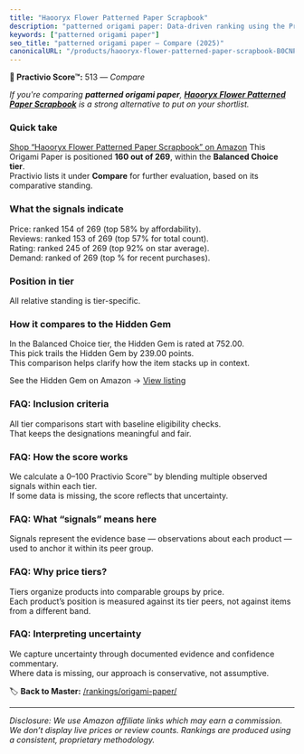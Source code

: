 ```yaml
---
title: "Haooryx Flower Patterned Paper Scrapbook"
description: "patterned origami paper: Data-driven ranking using the Practivio Score™. Positioned by quality, value, demand, findability, momentum."
keywords: ["patterned origami paper"]
seo_title: "patterned origami paper — Compare (2025)"
canonicalURL: "/products/haooryx-flower-patterned-paper-scrapbook-B0CNPHMR4Z/"
---
```


**🛒 Practivio Score™:** 513 — _Compare_


*If you're comparing **patterned origami paper**, **[Haooryx Flower Patterned Paper Scrapbook](https://www.amazon.com/dp/B0CNPHMR4Z?tag=practivio-20)** is a strong alternative to put on your shortlist.*
### Quick take
[Shop “Haooryx Flower Patterned Paper Scrapbook” on Amazon](https://www.amazon.com/dp/B0CNPHMR4Z?tag=practivio-20)
This Origami Paper is positioned **160 out of 269**, within the **Balanced Choice tier**.  
Practivio lists it under **Compare** for further evaluation, based on its comparative standing.

### What the signals indicate
Price: ranked 154 of 269 (top 58% by affordability).  
Reviews: ranked 153 of 269 (top 57% for total count).  
Rating: ranked 245 of 269 (top 92% on star average).  
Demand: ranked  of 269 (top % for recent purchases).

### Position in tier
All relative standing is tier-specific.

### How it compares to the Hidden Gem
In the Balanced Choice tier, the Hidden Gem is rated at 752.00.  
This pick trails the Hidden Gem by 239.00 points.  
This comparison helps clarify how the item stacks up in context.  

See the Hidden Gem on Amazon → [View listing](https://www.amazon.com/dp/B07VYVH18C?tag=practivio-20)

### FAQ: Inclusion criteria
All tier comparisons start with baseline eligibility checks.  
That keeps the designations meaningful and fair.

### FAQ: How the score works
We calculate a 0–100 Practivio Score™ by blending multiple observed signals within each tier.  
If some data is missing, the score reflects that uncertainty.

### FAQ: What “signals” means here
Signals represent the evidence base — observations about each product — used to anchor it within its peer group.

### FAQ: Why price tiers?
Tiers organize products into comparable groups by price.  
Each product’s position is measured against its tier peers, not against items from a different band.

### FAQ: Interpreting uncertainty
We capture uncertainty through documented evidence and confidence commentary.  
Where data is missing, our approach is conservative, not assumptive.

<!-- Missing template for Compare/CompareWithinPriceClass -->


🏷️ **Back to Master:** [/rankings/origami-paper/](/rankings/origami-paper/)

---
_Disclosure: We use Amazon affiliate links which may earn a commission. We don’t display live prices or review counts. Rankings are produced using a consistent, proprietary methodology._
